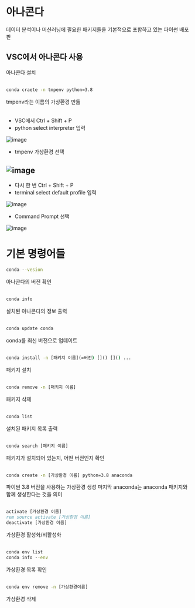 # 아나콘다
데이터 분석이나 머신러닝에 필요한 패키지들을 기본적으로 포함하고 있는 파이썬 배포판

## VSC에서 아나콘다 사용
아나콘다 설치<br><br>

```cmd
conda craete -n tmpenv python=3.8
```
tmpenv라는 이름의 가상환경 만듦<br><br>

+ VSC에서 Ctrl + Shift + P
+ python select interpreter 입력

![image](https://user-images.githubusercontent.com/95271528/147826574-85c8c232-6d46-4d34-b3d2-d3ec8cc4e986.png)

+ tmpenv 가상환경 선택

![image](https://user-images.githubusercontent.com/95271528/147826602-2e40c94e-c700-4688-b6f6-eeed40992014.png)
--
+ 다시 한 번 Ctrl + Shift + P
+ terminal select default profile 입력

![image](https://user-images.githubusercontent.com/95271528/147826658-55b35d25-abc2-4a0c-a808-4a7769b320bc.png)

+ Command Prompt 선택

![image](https://user-images.githubusercontent.com/95271528/147826696-94175c68-c9ef-4cac-bda7-80a211668aac.png)



# 기본 명령어들

```cmd
conda --vesion
```
아나콘다의 버전 확인<br><br>

```cmd
conda info
```
설치된 아나콘다의 정보 출력<br><br>

```cmd
conda update conda
```
conda를 최신 버전으로 업데이트<br><br>

```cmd
conda install -n [패키지 이름](=버전) []() []() ...
```
패키지 설치<br><br>

```cmd
conda remove -n [패키지 이름]
```
패키지 삭제<br><br>

```cmd
conda list
```
설치된 패키지 목록 출력<br><br>

```cmd
conda search [패키지 이름]
```
패키지가 설치되어 있는지, 어떤 버전인지 확인<br><br>

```cmd
conda create -n [가상환경 이름] python=3.8 anaconda
```
파이썬 3.8 버전을 사용하는 가상환경 생성
마지막 anaconda는 anaconda 패키지와 함께 생성한다는 것을 의미<br><br>

```cmd
activate [가상환경 이름]
rem source activate [가상환경 이름]
deactivate [가상환경 이름]
```
가상환경 활성화/비활성화<br><br>

```cmd
conda env list
conda info --env
```
가상환경 목록 확인<br><br>

```cmd
conda env remove -n [가상환경이름]
```
가상환경 삭제
